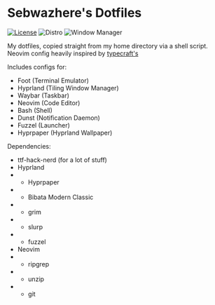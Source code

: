 # Sebwazhere's Dotfiles
[![License](https://img.shields.io/badge/LICENSE-MIT-blue?style=for-the-badge)](/LICENSE.txt)
![Distro](https://img.shields.io/badge/DISTRO-ARCH-blue?style=for-the-badge&logo=archlinux&logoColor=white)
![Window Manager](https://img.shields.io/badge/WM-HYPRLAND-blue?style=for-the-badge&logo=hyprland&logoColor=white)

My dotfiles, copied straight from my home directory via a shell script.
Neovim config heavily inspired by [typecraft's](https://github.com/typecraft-dev/dotfiles/tree/master/nvim/.config/nvim)

Includes configs for:
- Foot (Terminal Emulator)
- Hyprland (Tiling Window Manager)
- Waybar (Taskbar)
- Neovim (Code Editor)
- Bash (Shell)
- Dunst (Notification Daemon)
- Fuzzel (Launcher)
- Hyprpaper (Hyprland Wallpaper)

Dependencies:
- ttf-hack-nerd (for a lot of stuff)
- Hyprland
- - Hyprpaper
- - Bibata Modern Classic
- - grim
- - slurp
- - fuzzel
- Neovim
- - ripgrep
- - unzip
- - git

